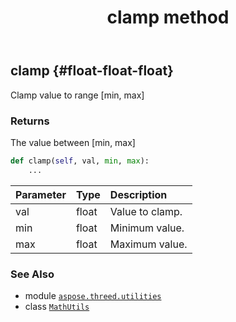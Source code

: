 ﻿---
title: clamp method
second_title: Aspose.3D for Python via .NET API References
description: 
type: docs
weight: 20
url: /aspose.threed.utilities/mathutils/clamp/
is_root: false
---

## clamp {#float-float-float}

Clamp value to range [min, max]


### Returns 


The value between [min, max]


```python
def clamp(self, val, min, max):
    ...
```


| Parameter | Type | Description |
| :- | :- | :- |
| val | float | Value to clamp. |
| min | float | Minimum value. |
| max | float | Maximum value. |



### See Also
* module [`aspose.threed.utilities`](../../)
* class [`MathUtils`](/3d/python-net/aspose.threed.utilities/mathutils)
